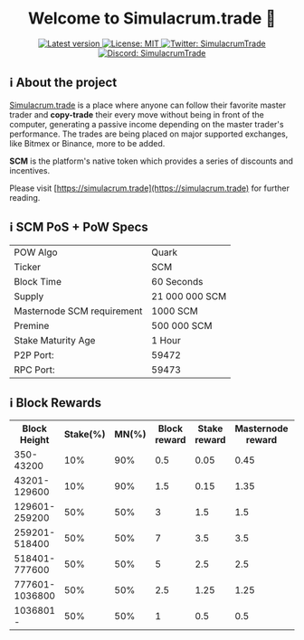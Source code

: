 <h1 align="center">Welcome to Simulacrum.trade 👋 </h1>

<p align="center">
    <a href="https://github.com/simulacrum-trade/simulacrum/releases/tag/v1.0.0" target="_blank">
        <img alt="Latest version" src="https://img.shields.io/github/v/tag/simulacrum-trade/simulacrum?label=Version&style=plastic" target="_blank" />
      </a>
    <a href="https://github.com/simulacrum-trade/simulacrum/blob/master/COPYING" target="_blank">
        <img alt="License: MIT" src="https://img.shields.io/badge/license-MIT-yellow.svg" target="_blank" />
      </a>
    <a href="https://twitter.com/SimulacrumT" target="_blank">
      <img alt="Twitter: SimulacrumTrade" src="https://img.shields.io/twitter/follow/SimulacrumT.svg?style=social" target="_blank" />
    </a>
    <a href="https://discord.gg/4NVvpPY" target="_blank">
      <img alt="Discord: SimulacrumTrade" src="https://img.shields.io/discord/659745228735119380?label=Join%20our%20chat%21&logo=discord&style=social" target="_blank" />
    </a>
</p>


## ℹ️ About the project

[Simulacrum.trade](https://simulacrum.trade) is a place where anyone can follow their favorite master trader and <b>copy-trade</b> their every move
without being in front of the computer, generating a passive income depending on the master trader's performance. The trades are being placed on major supported exchanges, like Bitmex or Binance, more to be added.

<b>SCM</b> is the platform's native token which provides a series of discounts and incentives.


Please visit [https://simulacrum.trade](https://simulacrum.trade) for further reading.

## ℹ️ SCM PoS + PoW Specs
<table>
<tr><td>POW Algo</td><td>Quark</td></tr>
<tr><td>Ticker</td><td>SCM</td></tr>
<tr><td>Block Time</td><td>60 Seconds</td></tr>
<tr><td>Supply</td><td>21 000 000 SCM</td></tr>
<tr><td>Masternode SCM requirement</td><td>1000 SCM</td></tr>
<tr><td>Premine</td><td>500 000 SCM</td></tr>
<tr><td>Stake Maturity Age</td><td>1 Hour</td></tr>
 <tr><td>P2P Port:</td><td>59472</td></tr>
 <tr><td>RPC Port:</td><td>59473</td></tr>
</table>


## ℹ️ Block Rewards

<table>
<th>Block <br /> Height</th>
<th>Stake(%)</th>
<th>MN(%)</th>
<th>Block reward</th>
<th>Stake reward</th>
<th>Masternode <br />reward</th>
<th>Masternode<br /> collateral</th>

<tr>
<td>350-43200</td>
<td>10%</td>
<td>90%</td>
<td>0.5</td>
<td>0.05</td>
<td>0.45</td>
<td>1000</td>
</tr>


<tr>
<td>43201-129600</td>
<td>10%</td>
<td>90%</td>
<td>1.5</td>
<td>0.15</td>
<td>1.35</td>
<td>1000</td>
</tr>


<tr>
<td>129601-259200</td>
<td>50%</td>
<td>50%</td>
<td>3</td>
<td>1.5</td>
<td>1.5</td>
<td>5000</td>
</tr>

<tr>
<td>259201-518400</td>
<td>50%</td>
<td>50%</td>
<td>7</td>
<td>3.5</td>
<td>3.5</td>
<td>10000</td>
</tr>


<tr>
<td>518401-777600</td>
<td>50%</td>
<td>50%</td>
<td>5</td>
<td>2.5</td>
<td>2.5</td>
<td>10000</td>
</tr>


<tr>
<td>777601-1036800</td>
<td>50%</td>
<td>50%</td>
<td>2.5</td>
<td>1.25</td>
<td>1.25</td>
<td>25000</td>
</tr>


<tr>
<td>1036801 - </td>
<td>50%</td>
<td>50%</td>
<td>1</td>
<td>0.5</td>
<td>0.5</td>
<td>25000</td>
</tr>


</table>
